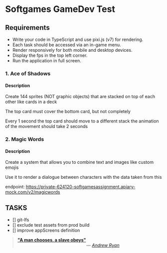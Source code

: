 # Softgames GameDev Test

## Requirements

- Write your code in TypeScript and use pixi.js (v7) for rendering.
- Each task should be accessed via an in-game menu.
- Render responsively for both mobile and desktop devices.
- Display the fps in the top left corner.
- Run the application in full screen.

### 1. Ace of Shadows

#### Description

Create 144 sprites (NOT graphic objects)
that are stacked on top of each other like cards in a deck

The top card must cover the bottom card, but not completely

Every 1 second the top card should move to a different stack
the animation of the movement should take 2 seconds

### 2. Magic Words

#### Description

Create a system that allows you to combine text and images like custom emojis

Use it to render a dialogue between characters with the data taken from this

endpoint: https://private-624120-softgamesassignment.apiary-mock.com/v2/magicwords

## TASKS

- [] git-lfs
- [] exclude test assets from prod build
- [] improve appScreens definition

> **["A man chooses, a slave obeys"](https://www.youtube.com/watch?v=oG25S51qJQQ)**\
> &nbsp;&nbsp;&nbsp;&nbsp;&nbsp;&nbsp;&nbsp;&nbsp;&nbsp;&nbsp;&nbsp;&nbsp;&nbsp;&nbsp;&nbsp;&nbsp;&nbsp;&nbsp;&nbsp;&nbsp;&nbsp;&nbsp;&nbsp;&nbsp;&nbsp;&nbsp;&nbsp;&nbsp;&nbsp;&nbsp;&nbsp;&nbsp;&nbsp;&nbsp;&nbsp;&nbsp;&nbsp;&nbsp;&nbsp;&nbsp;&nbsp;&nbsp;&nbsp;&nbsp;&nbsp;&nbsp;&nbsp;&nbsp;&nbsp;&nbsp;&nbsp;&nbsp;&nbsp;&nbsp;&nbsp;&nbsp;— [_Andrew Ryan_](https://bioshock.fandom.com/wiki/Andrew_Ryan)
